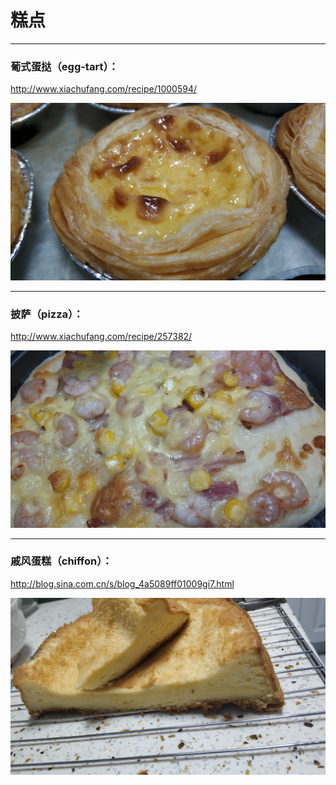 # 糕点

---

### 葡式蛋挞（egg-tart）：

<http://www.xiachufang.com/recipe/1000594/>

![](./pictures/egg-tart.jpg)

---

### 披萨（pizza）：

<http://www.xiachufang.com/recipe/257382/>

![](./pictures/pizza.jpg)

---

### 戚风蛋糕（chiffon）：

<http://blog.sina.com.cn/s/blog_4a5089ff01009gi7.html>

![](./pictures/chiffon.jpg)

